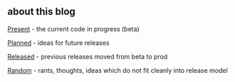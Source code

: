 ## about this blog

[Present](present.html) - the current code in progress (beta)

[Planned](planned.html) - ideas for future releases

[Released](released.html) - previous releases moved from beta to prod

[Random](random.html) - rants, thoughts, ideas which do not fit cleanly into release model
